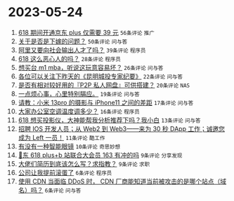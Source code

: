 # 2023-05-24

1. [618 期间开通京东 plus 仅需要 39 元](https://www.v2ex.com/t/942454) `56条评论` `推广`
1. [关于是否是下嫁的问题？](https://www.v2ex.com/t/942489) `50条评论` `问与答`
1. [阿里又要向社会输出人才了吗？](https://www.v2ex.com/t/942452) `39条评论` `程序员`
1. [618 这么恶心人的吗？](https://www.v2ex.com/t/942456) `28条评论` `程序员`
1. [想买台 m1 mba，听说这玩意容易坏？](https://www.v2ex.com/t/942442) `26条评论` `问与答`
1. [各位可以关注下昨天的《昆明城投专家纪要》](https://www.v2ex.com/t/942449) `22条评论` `问与答`
1. [是否有相对较好用的『P2P 私人网盘』可供搭建？](https://www.v2ex.com/t/942453) `20条评论` `NAS`
1. [一点烦心事，心里特别膈应。](https://www.v2ex.com/t/942472) `19条评论` `问与答`
1. [请教：小米 13pro 的摄影与 iPhone11 之间的差距](https://www.v2ex.com/t/942475) `17条评论` `问与答`
1. [大家办公室空调温度调多少？](https://www.v2ex.com/t/942477) `16条评论` `程序员`
1. [618 想买投影仪，大神能帮我分析推荐下吗？我小白](https://www.v2ex.com/t/942482) `13条评论` `问与答`
1. [招聘 IOS 开发人员；从 Web2 到 Web3——来为 30 秒 DApp 工作；诚邀您成为 Left 一员！](https://www.v2ex.com/t/942469) `11条评论` `酷工作`
1. [有没有一种智能眼镜](https://www.v2ex.com/t/942485) `10条评论` `奇思妙想`
1. [🐶东 618 plus+b 站联合大会员 163 有冲的吗](https://www.v2ex.com/t/942465) `9条评论` `分享发现`
1. [大佬们简历到底该怎么写？求指教？](https://www.v2ex.com/t/942457) `9条评论` `求职`
1. [公司让我提前滚蛋了](https://www.v2ex.com/t/942502) `6条评论` `程序员`
1. [使用 CDN 当面临 DDoS 时， CDN 厂商能知道当前被攻击的是哪个站点（域名）吗？](https://www.v2ex.com/t/942473) `6条评论` `问与答`
